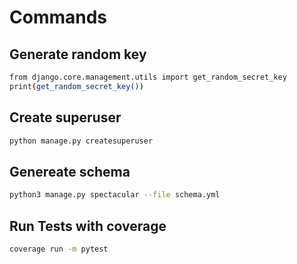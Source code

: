 
# Commands
## Generate random key
```bash
from django.core.management.utils import get_random_secret_key
print(get_random_secret_key())
```


## Create superuser
```bash
python manage.py createsuperuser
```

## Genereate schema
```bash
python3 manage.py spectacular --file schema.yml
```

##  Run Tests with coverage
```bash
coverage run -m pytest
```

